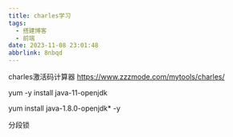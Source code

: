 ```yaml
---
title: charles学习
tags:
  - 搭建博客
  - 前端
date: 2023-11-08 23:01:48
abbrlink: 8nbqd
---
```






charles激活码计算器
https://www.zzzmode.com/mytools/charles/


yum -y install java-11-openjdk

yum install java-1.8.0-openjdk* -y

分段锁